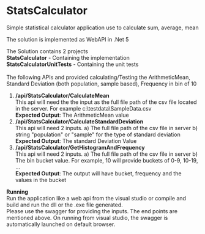 # StatsCalculator
Simple statistical calculator application use to calculate sum, average, mean 

The solution is implemented as WebAPI in .Net 5

The Solution contains 2 projects <br>
**StatsCalculator** - Containing the implementation <br>
**StatsCalculatorUnitTests** - Containing the unit tests <br>
<br>
The following APIs and provided calculating/Testing the ArithmeticMean, Standard Deviation (both population, sample based), Frequency in bin of 10 <br>

1. **/api/StatsCalculator/CalculateMean**<br>
This api will need the the input as the full file path of the csv file located in the server. For example c:\testdata\SampleData.csv <br>
**Expected Output**: The ArithmeticMean value <br>
2. **/api/StatsCalculator/CalculateStandardDeviation**<br>
This api will need 2 inputs. a) The full file path of the csv file in server b) string "population" or "sample" for the type of standard deviation <br>
**Expected Output**: The standard Deviation Value<br>
3. **/api/StatsCalculator/GetHistogramAndFrequency**<br>
This api will need 2 inputs. a) The full file path of the csv file in server b) The bin bucket value. For example, 10 will provide buckets of 0-9, 10-19, ... <br>
**Expected Output**: The output will have bucket, frequency and the values in the bucket <br>

**Running**<br>
Run the application like a web api from the visual studio or compile and build and run the dll or the .exe file generated. <br>
Please use the swagger for providing the inputs. The end points are mentioned above. On running from visual studio, the swagger is automatically launched on default browser.
<br>
<br>
<br>
<br>








